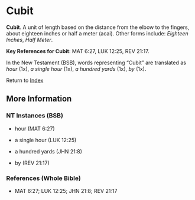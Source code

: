 # Cubit
**Cubit**. 
A unit of length based on the distance from the elbow to the fingers, about eighteen inches or half a meter (acai). 
Other forms include: 
*Eighteen Inches*, *Half Meter*. 


**Key References for Cubit**: 
MAT 6:27, LUK 12:25, REV 21:17. 




In the New Testament (BSB), words representing “Cubit” are translated as 
*hour* (1x), *a single hour* (1x), *a hundred yards* (1x), *by* (1x). 


Return to [Index](00-Index.md)

## More Information

### NT Instances (BSB)

* hour (MAT 6:27)

* a single hour (LUK 12:25)

* a hundred yards (JHN 21:8)

* by (REV 21:17)



### References (Whole Bible)

* MAT 6:27; LUK 12:25; JHN 21:8; REV 21:17



